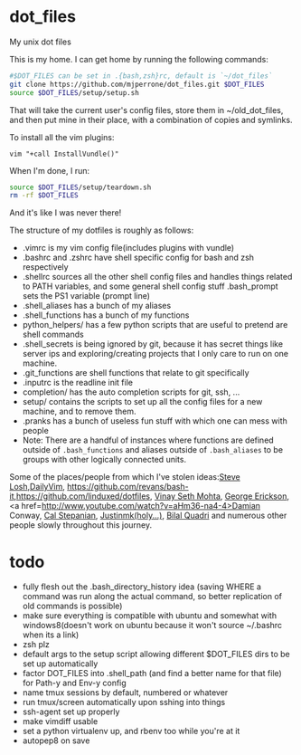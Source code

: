dot_files
=========

My unix dot files

This is my home. I can get home by running the following commands:

```bash
#$DOT_FILES can be set in .{bash,zsh}rc, default is `~/dot_files`
git clone https://github.com/mjperrone/dot_files.git $DOT_FILES
source $DOT_FILES/setup/setup.sh
```

That will take the current user's config files, store them in ~/old_dot_files, and then put mine in their place, with a combination of copies and symlinks.

To install all the vim plugins:

```viml
vim "+call InstallVundle()"
```

When I'm done, I run:

```bash
source $DOT_FILES/setup/teardown.sh
rm -rf $DOT_FILES
```
And it's like I was never there!

The structure of my dotfiles is roughly as follows:

* .vimrc is my vim config file(includes plugins with vundle)
* .bashrc and .zshrc have shell specific config for bash and zsh respectively
* .shellrc sources all the other shell config files and handles things related to PATH variables, and some general shell config stuff
  .bash_prompt sets the PS1 variable (prompt line)
* .shell_aliases has a bunch of my aliases
* .shell_functions has a bunch of my functions
* python_helpers/ has a few python scripts that are useful to pretend are shell commands
* .shell_secrets is being ignored by git, because it has secret things like server ips and exploring/creating projects that I only care to run on one machine.
* .git_functions are shell functions that relate to git specifically
* .inputrc is the readline init file
* completion/ has the auto completion scripts for git, ssh, ...
* setup/ contains the scripts to set up all the config files for a new machine, and to remove them.
* .pranks has a bunch of useless fun stuff with which one can mess with people
* Note: There are a handful of instances where functions are defined outside of
  `.bash_functions` and aliases outside of `.bash_aliases` to be groups with other
  logically connected units.


Some of the places/people from which I've stolen ideas:<a href=http://learnvimscriptthehardway.stevelosh.com/>Steve Losh</a>,<a href=http://dailyvim.blogspot.com/>DailyVim</a>, <https://github.com/revans/bash-it>,<https://github.com/linduxed/dotfiles>, <a href=http://www.linkedin.com/in/vinaysethmohta>Vinay Seth Mohta</a>, <a href=https://github.com/GeorgeErickson/dotfiles>George Erickson</a>, <a href=http://www.youtube.com/watch?v=aHm36-na4-4>Damian Conway</a>, <a href=https://github.com/Ziphilt/dotfiles>Cal Stepanian</a>, <a href=https://github.com/justinmk/config/>Justinmk(holy...)</a>, <a href=http://bilalquadri.com/blog/2014/03/02/harmonizing-with-vi-nature/>Bilal Quadri</a> and numerous other people slowly throughout this journey.


todo
=========
* fully flesh out the .bash_directory_history idea (saving WHERE a command was run along the actual command, so better replication of old commands is possible)
* make sure everything is compatible with ubuntu and somewhat with windows8(doesn't work on ubuntu because it won't source ~/.bashrc when its a link)
* zsh plz
* default args to the setup script allowing different $DOT_FILES dirs to be set
  up automatically
* factor DOT_FILES into .shell_path (and find a better name for that file) for
  Path-y and Env-y config
* name tmux sessions by default, numbered or whatever
* run tmux/screen automatically upon sshing into things
* ssh-agent set up properly
* make vimdiff usable
* set a python virtualenv up, and rbenv too while you're at it
* autopep8 on save
